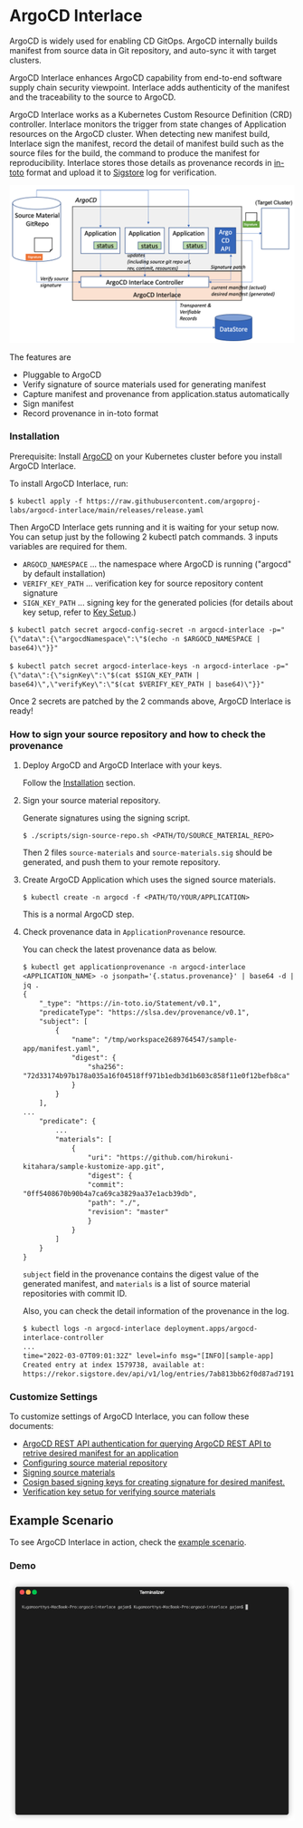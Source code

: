 # ArgoCD Interlace

ArgoCD is widely used for enabling CD GitOps. ArgoCD internally builds manifest from source data in Git repository, and auto-sync it with target clusters. 

ArgoCD Interlace enhances ArgoCD capability from end-to-end software supply chain security viewpoint. Interlace adds authenticity of the manifest and the traceability to the source to ArgoCD.

ArgoCD Interlace works as a Kubernetes Custom Resource Definition (CRD) controller. Interlace monitors the trigger from state changes of Application resources on the ArgoCD cluster. When detecting new manifest build, Interlace sign the manifest, record the detail of manifest build such as the source files for the build, the command to produce the manifest for reproducibility. Interlace stores those details as provenance records in [in-toto](https://in-toto.io) format and upload it to [Sigstore](https://sigstore.dev/) log for verification.

![ArgoCD-Interlace-Arch](./images/argocd-interlace-arch.png)


The features are 
- Pluggable to ArgoCD
- Verify signature of source materials used for generating manifest
- Capture manifest and provenance from application.status automatically
- Sign manifest
- Record provenance in in-toto format

### Installation
Prerequisite: Install [ArgoCD](https://argo-cd.readthedocs.io/en/stable/getting_started/) on your Kubernetes cluster before you install ArgoCD Interlace.


To install ArgoCD Interlace, run:
```
$ kubectl apply -f https://raw.githubusercontent.com/argoproj-labs/argocd-interlace/main/releases/release.yaml
```

Then ArgoCD Interlace gets running and it is waiting for your setup now.
You can setup just by the following 2 kubectl patch commands. 3 inputs variables are required for them.

- `ARGOCD_NAMESPACE` ... the namespace where ArgoCD is running ("argocd" by default installation)
- `VERIFY_KEY_PATH` ... verification key for source repository content signature
- `SIGN_KEY_PATH` ... signing key for the generated policies
(for details about key setup, refer to [Key Setup](docs/key_setup.md).)

```
$ kubectl patch secret argocd-config-secret -n argocd-interlace -p="{\"data\":{\"argocdNamespace\":\"$(echo -n $ARGOCD_NAMESPACE | base64)\"}}"

$ kubectl patch secret argocd-interlace-keys -n argocd-interlace -p="{\"data\":{\"signKey\":\"$(cat $SIGN_KEY_PATH | base64)\",\"verifyKey\":\"$(cat $VERIFY_KEY_PATH | base64)\"}}"
```

Once 2 secrets are patched by the 2 commands above, ArgoCD Interlace is ready!

### How to sign your source repository and how to check the provenance 

1. Deploy ArgoCD and ArgoCD Interlace with your keys.

    Follow the [Installation](#installation) section.

1. Sign your source material repository.

    Generate signatures using the signing script.

    ```
    $ ./scripts/sign-source-repo.sh <PATH/TO/SOURCE_MATERIAL_REPO>
    ```

    Then 2 files `source-materials` and `source-materials.sig` should be generated, and push them to your remote repository.

1. Create ArgoCD Application which uses the signed source materials.

    ```
    $ kubectl create -n argocd -f <PATH/TO/YOUR/APPLICATION>
    ```

    This is a normal ArgoCD step.

1. Check provenance data in `ApplicationProvenance` resource.

    You can check the latest provenance data as below.

    ```
    $ kubectl get applicationprovenance -n argocd-interlace <APPLICATION_NAME> -o jsonpath='{.status.provenance}' | base64 -d | jq .
    {
        "_type": "https://in-toto.io/Statement/v0.1",
        "predicateType": "https://slsa.dev/provenance/v0.1",
        "subject": [
            {
                "name": "/tmp/workspace2689764547/sample-app/manifest.yaml",
                "digest": {
                    "sha256": "72d33174b97b178a035a16f04518ff971b1edb3d1b603c858f11e0f12befb8ca"
                }
            }
        ],
    ...
        "predicate": {
            ...
            "materials": [
                {
                    "uri": "https://github.com/hirokuni-kitahara/sample-kustomize-app.git",
                    "digest": {
                    "commit": "0ff5408670b90b4a7ca69ca3829aa37e1acb39db",
                    "path": "./",
                    "revision": "master"
                    }
                }
            ]
        }
    }
    ```

    `subject` field in the provenance contains the digest value of the generated manifest, and `materials` is a list of source material repositories with commit ID.

    Also, you can check the detail information of the provenance in the log.
    ```
    $ kubectl logs -n argocd-interlace deployment.apps/argocd-interlace-controller
    ...
    time="2022-03-07T09:01:32Z" level=info msg="[INFO][sample-app] Created entry at index 1579738, available at: https://rekor.sigstore.dev/api/v1/log/entries/7ab813bb62f0d87ad7191856bd12fb8b640ca75a797169265cdc813bb435108f\n"
    ```

### Customize Settings

To customize settings of ArgoCD Interlace, you can follow these documents:
* [ArgoCD REST API authentication for querying ArgoCD REST API to retrive desired manifest for an application](docs/argo_setup.md)
* [Configuring source material repository](docs/configure_source_materials.md)
* [Signing source materials](docs/configure_source_materials.md)
* [Cosign based signing keys for creating signature for desired manifest.](docs/signing_key_setup.md)
* [Verification key setup for verifying source materials](docs/verification_key_setup.md)


## Example Scenario
To see ArgoCD Interlace in action, check the [example scenario](docs/example_scenario.md).


 ### Demo
 ![intro](images/intro.gif?)
